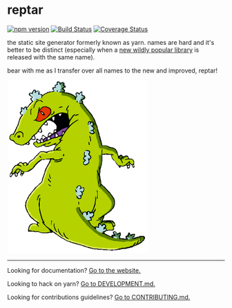 # reptar

[![npm version][npm-badge]][npm-url]
[![Build Status][travis-badge]][travis-url]
[![Coverage Status][coveralls-badge]][coveralls-url]

the static site generator formerly known as yarn. names are hard and it's better to be distinct (especially when a [new wildly popular library](https://yarnpkg.com/) is released with the same name).

bear with me as I transfer over all names to the new and improved, reptar!

![](./reptar.png)

---

Looking for documentation? [Go to the website.](http://yarnjs.github.io/)

Looking to hack on yarn? [Go to DEVELOPMENT.md.](DEVELOPMENT.md)

Looking for contributions guidelines? [Go to CONTRIBUTING.md.](CONTRIBUTING.md)

[npm-badge]: https://badge.fury.io/js/yarnjs.svg
[npm-url]: http://badge.fury.io/js/yarnjs
[travis-badge]: https://travis-ci.org/yarnjs/yarn.svg?branch=master
[travis-url]: https://travis-ci.org/yarnjs/yarn
[coveralls-badge]:https://coveralls.io/repos/yarnjs/yarn/badge.svg?branch=master&service=github
[coveralls-url]: https://coveralls.io/github/yarnjs/yarn?branch=master
